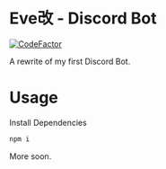 Eve改 - Discord Bot 
===========
[![CodeFactor](https://www.codefactor.io/repository/github/aeryk17aj/evekai/badge/master)](https://www.codefactor.io/repository/github/aeryk17aj/evekai/overview/master)

A rewrite of my first Discord Bot.

# Usage

Install Dependencies
```cmd
npm i
```

More soon.
